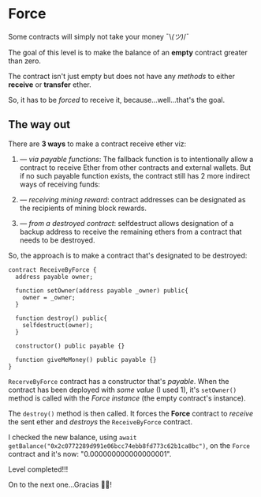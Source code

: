 # Force

Some contracts will simply not take your money ¯\\_(ツ)_/¯

The goal of this level is to make the balance of an **empty** contract greater
than zero.

The contract isn't just empty but does not have any _methods_ to either
**receive** or **transfer** ether.

So, it has to be _forced_ to receive it, because...well...that's the goal.

## The way out

There are **3 ways** to make a contract receive ether viz:

1. — _via payable functions_: The fallback function is to intentionally allow a
   contract to receive Ether from other contracts and external wallets. But if
   no such payable function exists, the contract still has 2 more indirect ways
   of receiving funds:

2. — _receiving mining reward_: contract addresses can be designated as the
   recipients of mining block rewards.

3. — _from a destroyed contract_: selfdestruct allows designation of a backup
   address to receive the remaining ethers from a contract that needs to be
   destroyed.

So, the approach is to make a contract that's designated to be destroyed:

```solidity
contract ReceiveByForce {
  address payable owner;

  function setOwner(address payable _owner) public{
    owner = _owner;
  }

  function destroy() public{
    selfdestruct(owner);
  }

  constructor() public payable {}

  function giveMeMoney() public payable {}
}

```

```RecerveByForce``` contract has a constructor that's _payable_. When the contract has been deployed with _some value_ (I used 1), it's ```setOwner()``` method is called with the _Force instance_ (the empty contract's instance).

The ```destroy()``` method is then called. It forces the **Force** contract to _receive_ the sent ether and _destroys_ the ```ReceiveByForce``` contract.

I checked the new balance, using ```await getBalance("0x2c0772289d991e06bcc74ebb8fd773c62b1ca8bc")```, on the ```Force``` contract and it's now: "0.000000000000000001".

Level completed!!!

On to the next one...Gracias 🐱‍🏍!
